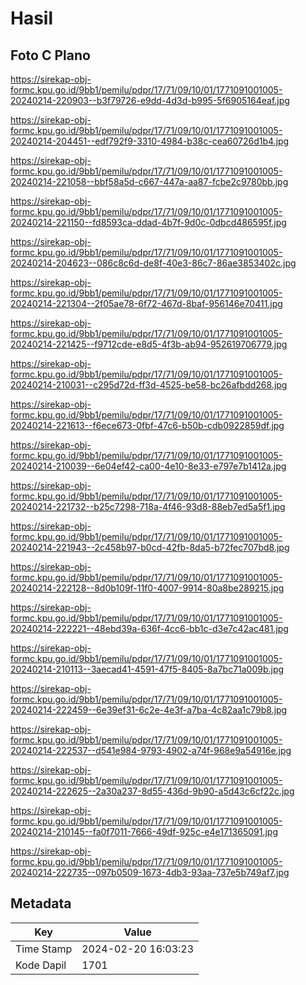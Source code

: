 # Hasil

## Foto C Plano

https://sirekap-obj-formc.kpu.go.id/9bb1/pemilu/pdpr/17/71/09/10/01/1771091001005-20240214-220903--b3f79726-e9dd-4d3d-b995-5f6905164eaf.jpg

https://sirekap-obj-formc.kpu.go.id/9bb1/pemilu/pdpr/17/71/09/10/01/1771091001005-20240214-204451--edf792f9-3310-4984-b38c-cea60726d1b4.jpg

https://sirekap-obj-formc.kpu.go.id/9bb1/pemilu/pdpr/17/71/09/10/01/1771091001005-20240214-221058--bbf58a5d-c667-447a-aa87-fcbe2c9780bb.jpg

https://sirekap-obj-formc.kpu.go.id/9bb1/pemilu/pdpr/17/71/09/10/01/1771091001005-20240214-221150--fd8593ca-ddad-4b7f-9d0c-0dbcd486595f.jpg

https://sirekap-obj-formc.kpu.go.id/9bb1/pemilu/pdpr/17/71/09/10/01/1771091001005-20240214-204623--086c8c6d-de8f-40e3-86c7-86ae3853402c.jpg

https://sirekap-obj-formc.kpu.go.id/9bb1/pemilu/pdpr/17/71/09/10/01/1771091001005-20240214-221304--2f05ae78-6f72-467d-8baf-956146e70411.jpg

https://sirekap-obj-formc.kpu.go.id/9bb1/pemilu/pdpr/17/71/09/10/01/1771091001005-20240214-221425--f9712cde-e8d5-4f3b-ab94-952619706779.jpg

https://sirekap-obj-formc.kpu.go.id/9bb1/pemilu/pdpr/17/71/09/10/01/1771091001005-20240214-210031--c295d72d-ff3d-4525-be58-bc26afbdd268.jpg

https://sirekap-obj-formc.kpu.go.id/9bb1/pemilu/pdpr/17/71/09/10/01/1771091001005-20240214-221613--f6ece673-0fbf-47c6-b50b-cdb0922859df.jpg

https://sirekap-obj-formc.kpu.go.id/9bb1/pemilu/pdpr/17/71/09/10/01/1771091001005-20240214-210039--6e04ef42-ca00-4e10-8e33-e797e7b1412a.jpg

https://sirekap-obj-formc.kpu.go.id/9bb1/pemilu/pdpr/17/71/09/10/01/1771091001005-20240214-221732--b25c7298-718a-4f46-93d8-88eb7ed5a5f1.jpg

https://sirekap-obj-formc.kpu.go.id/9bb1/pemilu/pdpr/17/71/09/10/01/1771091001005-20240214-221943--2c458b97-b0cd-42fb-8da5-b72fec707bd8.jpg

https://sirekap-obj-formc.kpu.go.id/9bb1/pemilu/pdpr/17/71/09/10/01/1771091001005-20240214-222128--8d0b109f-11f0-4007-9914-80a8be289215.jpg

https://sirekap-obj-formc.kpu.go.id/9bb1/pemilu/pdpr/17/71/09/10/01/1771091001005-20240214-222221--48ebd39a-636f-4cc6-bb1c-d3e7c42ac481.jpg

https://sirekap-obj-formc.kpu.go.id/9bb1/pemilu/pdpr/17/71/09/10/01/1771091001005-20240214-210113--3aecad41-4591-47f5-8405-8a7bc71a009b.jpg

https://sirekap-obj-formc.kpu.go.id/9bb1/pemilu/pdpr/17/71/09/10/01/1771091001005-20240214-222459--6e39ef31-6c2e-4e3f-a7ba-4c82aa1c79b8.jpg

https://sirekap-obj-formc.kpu.go.id/9bb1/pemilu/pdpr/17/71/09/10/01/1771091001005-20240214-222537--d541e984-9793-4902-a74f-968e9a54916e.jpg

https://sirekap-obj-formc.kpu.go.id/9bb1/pemilu/pdpr/17/71/09/10/01/1771091001005-20240214-222625--2a30a237-8d55-436d-9b90-a5d43c6cf22c.jpg

https://sirekap-obj-formc.kpu.go.id/9bb1/pemilu/pdpr/17/71/09/10/01/1771091001005-20240214-210145--fa0f7011-7666-49df-925c-e4e171365091.jpg

https://sirekap-obj-formc.kpu.go.id/9bb1/pemilu/pdpr/17/71/09/10/01/1771091001005-20240214-222735--097b0509-1673-4db3-93aa-737e5b749af7.jpg


## Metadata

| Key        | Value               |
| ---------- | ------------------- |
| Time Stamp | 2024-02-20 16:03:23 |
| Kode Dapil | 1701                |



